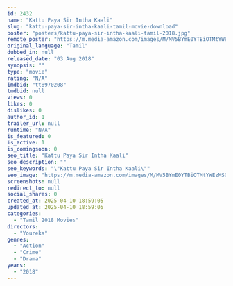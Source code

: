 ```yaml
---
id: 2432
name: "Kattu Paya Sir Intha Kaali"
slug: "kattu-paya-sir-intha-kaali-tamil-movie-download"
poster: "posters/kattu-paya-sir-intha-kaali-tamil-2018.jpg"
remote_poster: "https://m.media-amazon.com/images/M/MV5BYmE0YTBiOTMtYWEzMS00ODg1LWE0OWEtMGY0YjFlOWIwMmRjXkEyXkFqcGdeQXVyMzYxOTQ3MDg@._V1_SX300.jpg"
original_language: "Tamil"
dubbed_in: null
released_date: "03 Aug 2018"
synopsis: ""
type: "movie"
rating: "N/A"
imdbid: "tt8970208"
tmdbid: null
views: 0
likes: 0
dislikes: 0
author_id: 1
trailer_url: null
runtime: "N/A"
is_featured: 0
is_active: 1
is_comingsoon: 0
seo_title: "Kattu Paya Sir Intha Kaali"
seo_description: ""
seo_keywords: "\"Kattu Paya Sir Intha Kaali\""
seo_image: "https://m.media-amazon.com/images/M/MV5BYmE0YTBiOTMtYWEzMS00ODg1LWE0OWEtMGY0YjFlOWIwMmRjXkEyXkFqcGdeQXVyMzYxOTQ3MDg@._V1_SX300.jpg"
screenshots: null
redirect_to: null
social_shares: 0
created_at: 2025-04-10 18:59:05
updated_at: 2025-04-10 18:59:05
categories:
  - "Tamil 2018 Movies"
directors:
  - "Youreka"
genres:
  - "Action"
  - "Crime"
  - "Drama"
years:
  - "2018"
---
```

